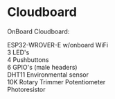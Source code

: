 # Cloudboard

OnBoard Cloudboard:

ESP32-WROVER-E w/onboard WiFi </br>
3 LED's</br>
4 Pushbuttons</br>
6 GPIO's (male headers)</br>
DHT11 Environmental sensor</br>
10K Rotary Trimmer Potentiometer</br>
Photoresistor
